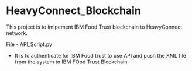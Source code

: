 # HeavyConnect_Blockchain
This project is to imlpement IBM Food Trust blockchain to HeavyConnect network.

File  - API_Script.py
- It is to authenticate for IBM Food trust to use API and push the XML file from the system to IBM FOod Trust Blockchain.
